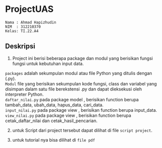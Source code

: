# ProjectUAS
```
Nama : Ahmad Hapizhudin 
NIM  : 312210370  
Kelas: TI.22.A4
```

## Deskripsi

1. Project ini berisi beberapa package dan modul yang berisikan fungsi fungsi untuk kebutuhan input data.   

``packages`` adalah sekumpulan modul atau file Python yang ditulis dengan (.py).    
``Modul`` file yang berisikan sekumpulan kode fungsi, class dan variabel yang disimpan dalam satu file berekstensi .py dan dapat dieksekusi oleh interpreter Python.    
``daftar_nilai.py`` pada package model , berisikan function berupa tambah_data, ubah_data, hapus_data, cari_data.    
``input_nilai.py`` pada package view , berisikan function berupa input_data.    
``view_nilai.py`` pada package view , berisikan function berupa cetak_daftar_nilai dan cetak_hasil_pencarian.

2. untuk Script dari project tersebut dapat dilihat di file ``script project``.

3. untuk tutorial nya bisa dilihat di ``file pdf``
